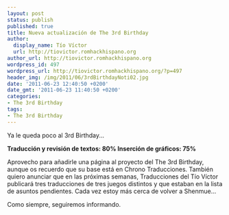 ```yaml
---
layout: post
status: publish
published: true
title: Nueva actualización de The 3rd Birthday
author:
  display_name: Tío Víctor
  url: http://tiovictor.romhackhispano.org
author_url: http://tiovictor.romhackhispano.org
wordpress_id: 497
wordpress_url: http://tiovictor.romhackhispano.org/?p=497
header_img: /img/2011/06/3rdBirthdayNoti02.jpg
date: '2011-06-23 12:40:50 +0200'
date_gmt: '2011-06-23 11:40:50 +0200'
categories:
- The 3rd Birthday
tags:
- The 3rd Birthday
---
```

Ya le queda poco al 3rd Birthday...

**Traducción y revisión de textos: 80%
Inserción de gráficos: 75%**

Aprovecho para añadirle una página al proyecto del The 3rd Birthday, aunque os recuerdo que su base está en Chrono Traducciones. También quiero anunciar que en las próximas semanas, Traducciones del Tío Víctor publicará tres traducciones de tres juegos distintos y que estaban en la lista de asuntos pendientes. Cada vez estoy más cerca de volver a Shenmue...

Como siempre, seguiremos informando.
